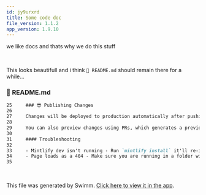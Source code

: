 ```yaml
---
id: jy9urxrd
title: Some code doc
file_version: 1.1.2
app_version: 1.9.10
---
```


we like docs and thats why we do this stuff

<br/>

This looks beautifull and i think `📄 README.md` should remain there for a while...
<!-- NOTE-swimm-snippet: the lines below link your snippet to Swimm -->
### 📄 README.md
```markdown
25     ### 😎 Publishing Changes
26     
27     Changes will be deployed to production automatically after pushing to the default branch.
28     
29     You can also preview changes using PRs, which generates a preview link of the docs.
30     
31     #### Troubleshooting
32     
33     - Mintlify dev isn't running - Run `mintlify install` it'll re-install dependencies.
34     - Page loads as a 404 - Make sure you are running in a folder with `mint.json` and some other stuff....
35     
```

<br/>

This file was generated by Swimm. [Click here to view it in the app](https://app.swimm.io/repos/Z2l0aHViJTNBJTNBZG9jcyUzQSUzQXN0ZWRkYQ==/docs/jy9urxrd).
